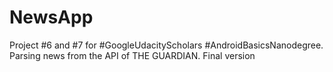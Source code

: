 # NewsApp
Project #6 and #7 for #GoogleUdacityScholars #AndroidBasicsNanodegree.
Parsing news from the API of THE GUARDIAN.
Final version
